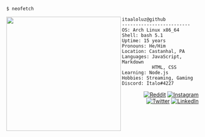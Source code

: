 ```
$ neofetch
```

<a href="https://github.com/itaaloluz/itaaloluz">
  <picture>
    <source media="(prefers-color-scheme: dark)" srcset="https://i.ibb.co/CwX9Nqq/dark-bongo.png">
    <img src="https://i.ibb.co/sWD7h50/light-bongo.png" align="left" width="300px">
  </picture>
</a>

```
itaaloluz@github
-------------------------
OS: Arch Linux x86_64
Shell: bash 5.1
Uptime: 15 years
Pronouns: He/Him
Location: Castanhal, PA
Languages: JavaScript, Markdown
           HTML, CSS
Learning: Node.js
Hobbies: Streaming, Gaming
Discord: Ítalo#4227
```
<div align="right">

[![Reddit](https://img.shields.io/badge/Reddit-FF4500?style=for-the-badge&logo=reddit&logoColor=white)](https://www.reddit.com/user/itaaloluz)
[![Instagram](https://img.shields.io/badge/Instagram-E4405F?style=for-the-badge&logo=instagram&logoColor=white)](https://www.instagram.com/itaaloluz/)
[![Twitter](https://img.shields.io/badge/Twitter-1DA1F2?style=for-the-badge&logo=twitter&logoColor=white)](https://twitter.com/itaaloluz)
[![LinkedIn](https://img.shields.io/badge/LinkedIn-0077B5?style=for-the-badge&logo=linkedin&logoColor=white)](https://www.linkedin.com/in/itaaloluz/)

</div>
